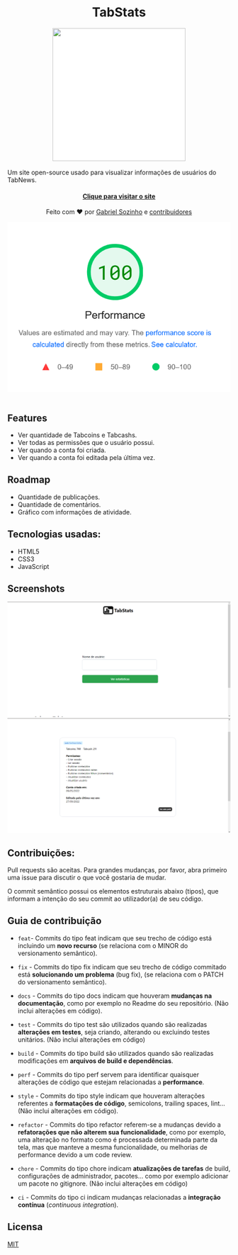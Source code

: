 <h1 align="center">
TabStats
</h1>

<p align="center"><img src="https://tabstats.ga/src/img/logo.svg" width="300" height="300" style="background-color: white;"><p>
<p>Um site open-source usado para visualizar informações de usuários do TabNews.</p>
<h4 align="center"><a href="https://tabstats.ga">Clique para visitar o site</a></h4>
<p align="center">Feito com ❤ por <a href="https://github.com/gabrielsozinho">Gabriel Sozinho</a> e <a href="https://github.com/gabrielsozinho/TabStats/graphs/contributors">contribuidores</a></p>

<div align="center"><img align="center" src="./src/img/pagespeed.png"></div>
<br>


## Features
- Ver quantidade de Tabcoins e Tabcashs.
- Ver todas as permissões que o usuário possui.
- Ver quando a conta foi criada.
- Ver quando a conta foi editada pela última vez.


## Roadmap
- Quantidade de publicações.
- Quantidade de comentários.
- Gráfico com informações de atividade.


## Tecnologias usadas:
- HTML5
- CSS3
- JavaScript


## Screenshots
![screenshot 1](./src/img/screenshot01.png)
![screenshot 2](./src/img/screenshot02.png)


## Contribuições:
Pull requests são aceitas. Para grandes mudanças, por favor, abra primeiro uma issue para discutir o que você gostaria de mudar.

O commit semântico possui os elementos estruturais abaixo (tipos), que informam a intenção do seu commit ao utilizador(a) de seu código.


## Guia de contribuição
- `feat`- Commits do tipo feat indicam que seu trecho de código está incluindo um **novo recurso** (se relaciona com o MINOR do versionamento semântico).

- `fix` - Commits do tipo fix indicam que seu trecho de código commitado está **solucionando um problema** (bug fix), (se relaciona com o PATCH do versionamento semântico).

- `docs` - Commits do tipo docs indicam que houveram **mudanças na documentação**, como por exemplo no Readme do seu repositório. (Não inclui alterações em código).

- `test` - Commits do tipo test são utilizados quando são realizadas **alterações em testes**, seja criando, alterando ou excluindo testes unitários. (Não inclui alterações em código)

- `build` - Commits do tipo build são utilizados quando são realizadas modificações em **arquivos de build e dependências**.

- `perf` - Commits do tipo perf servem para identificar quaisquer alterações de código que estejam relacionadas a **performance**.

- `style` - Commits do tipo style indicam que houveram alterações referentes a **formatações de código**, semicolons, trailing spaces, lint... (Não inclui alterações em código).

- `refactor` - Commits do tipo refactor referem-se a mudanças devido a **refatorações que não alterem sua funcionalidade**, como por exemplo, uma alteração no formato como é processada determinada parte da tela, mas que manteve a mesma funcionalidade, ou melhorias de performance devido a um code review.

- `chore` - Commits do tipo chore indicam **atualizações de tarefas** de build, configurações de administrador, pacotes... como por exemplo adicionar um pacote no gitignore. (Não inclui alterações em código)

- `ci` - Commits do tipo ci indicam mudanças relacionadas a **integração contínua** (*continuous integration*).

## Licensa
[MIT](https://choosealicense.com/licenses/mit/)